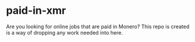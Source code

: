 # paid-in-xmr
Are you looking for online jobs that are paid in Monero? This repo is created is a way of dropping any work needed into here.
